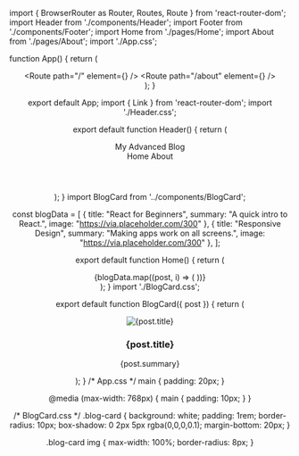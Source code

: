 import { BrowserRouter as Router, Routes, Route } from 'react-router-dom';
import Header from './components/Header';
import Footer from './components/Footer';
import Home from './pages/Home';
import About from './pages/About';
import './App.css';

function App() {
  return (
    <Router>
      <Header />
      <main>
        <Routes>
          <Route path="/" element={<Home />} />
          <Route path="/about" element={<About />} />
        </Routes>
      </main>
      <Footer />
    </Router>
  );
}

export default App;
import { Link } from 'react-router-dom';
import './Header.css';

export default function Header() {
  return (
    <header className="header">
      <div className="logo">My Advanced Blog</div>
      <nav>
        <Link to="/">Home</Link>
        <Link to="/about">About</Link>
      </nav>
    </header>
  );
}
import BlogCard from '../components/BlogCard';

const blogData = [
  { title: "React for Beginners", summary: "A quick intro to React.", image: "https://via.placeholder.com/300" },
  { title: "Responsive Design", summary: "Making apps work on all screens.", image: "https://via.placeholder.com/300" },
];

export default function Home() {
  return (
    <section className="home">
      {blogData.map((post, i) => (
        <BlogCard key={i} post={post} />
      ))}
    </section>
  );
}
import './BlogCard.css';

export default function BlogCard({ post }) {
  return (
    <div className="blog-card">
      <img src={post.image} alt={post.title} />
      <h3>{post.title}</h3>
      <p>{post.summary}</p>
    </div>
  );
}
/* App.css */
main {
  padding: 20px;
}

@media (max-width: 768px) {
  main {
    padding: 10px;
  }
}

/* BlogCard.css */
.blog-card {
  background: white;
  padding: 1rem;
  border-radius: 10px;
  box-shadow: 0 2px 5px rgba(0,0,0,0.1);
  margin-bottom: 20px;
}

.blog-card img {
  max-width: 100%;
  border-radius: 8px;
}
